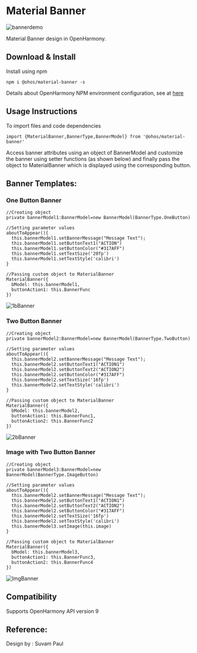 # Material Banner

![bannerdemo](https://user-images.githubusercontent.com/68344077/178935423-7794f6ac-8d08-413b-8f8b-dce52e5aa095.gif)


Material Banner design in OpenHarmony.

## [](https://github.com/Applib-OpenHarmony/MaterialBanners#download--install)Download & Install

Install using npm

`npm i @ohos/material-banner -s`

Details about OpenHarmony NPM environment configuration, see at [here](https://gitee.com/openharmony-tpc/docs/blob/master/OpenHarmony_npm_usage.md)

## [](https://github.com/Applib-OpenHarmony/MaterialBanners#usage-instructions)Usage Instructions

To import files and code dependencies

```
import {MaterialBanner,BannerType,BannerModel} from '@ohos/material-banner'
```

Access banner attributes using an object of BannerModel and customize the banner using setter functions (as shown below) and finally pass the object to MaterialBanner which is displayed using the corresponding button.

## Banner Templates:

### One Button Banner

```
//Creating object
private bannerModel1:BannerModel=new BannerModel(BannerType.OneButton)
```

```
//Setting parameter values
aboutToAppear(){  
  this.bannerModel1.setBannerMessage("Message Text");  
  this.bannerModel1.setButtonText1("ACTION")  
  this.bannerModel1.setButtonColor("#317AFF")  
  this.bannerModel1.setTextSize('20fp')  
  this.bannerModel1.setTextStyle('calibri')
}
```

```
//Passing custom object to MaterialBanner
MaterialBanner({  
  bModel: this.bannerModel1,  
  buttonAction1: this.BannerFunc  
})
```
![1bBanner](https://user-images.githubusercontent.com/68344077/176609797-4cf50c27-db92-411e-984c-6a1b3e266853.png)


### Two Button Banner

```
//Creating object
private bannerModel2:BannerModel=new BannerModel(BannerType.TwoButton)
```

```
//Setting parameter values
aboutToAppear(){  
  this.bannerModel2.setBannerMessage("Message Text");  
  this.bannerModel2.setButtonText1("ACTION1")  
  this.bannerModel2.setButtonText2("ACTION2")  
  this.bannerModel2.setButtonColor("#317AFF")  
  this.bannerModel2.setTextSize('16fp')  
  this.bannerModel2.setTextStyle('calibri')
}
```

```
//Passing custom object to MaterialBanner
MaterialBanner({  
  bModel: this.bannerModel2,  
  buttonAction1: this.BannerFunc1,  
  buttonAction2: this.BannerFunc2  
})
```
![2bBanner](https://user-images.githubusercontent.com/68344077/176609892-c9481964-d947-4c12-ade1-2f07cb0582f1.png)


### Image with Two Button Banner

```
//Creating object
private bannerModel3:BannerModel=new BannerModel(BannerType.ImageButton)
```

```
//Setting parameter values
aboutToAppear(){  
  this.bannerModel2.setBannerMessage("Message Text");  
  this.bannerModel2.setButtonText1("ACTION1")  
  this.bannerModel2.setButtonText2("ACTION2")  
  this.bannerModel2.setButtonColor("#317AFF")  
  this.bannerModel2.setTextSize('16fp')  
  this.bannerModel2.setTextStyle('calibri')
  this.bannerModel3.setImage(this.image)
}
```

```
//Passing custom object to MaterialBanner
MaterialBanner({  
  bModel: this.bannerModel3,  
  buttonAction1: this.BannerFunc3,  
  buttonAction2: this.BannerFunc4  
})
```
![ImgBanner](https://user-images.githubusercontent.com/68344077/176609942-6dd873ed-5851-47a8-9131-71bd30b69a33.png)


## [](https://github.com/Applib-OpenHarmony/MaterialBanners#compatibility)Compatibility

Supports OpenHarmony API version 9


## [](https://github.com/Applib-OpenHarmony/MaterialBanners#reference)Reference:

Design by : Suvam Paul
